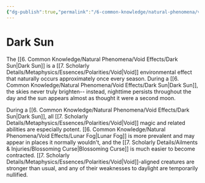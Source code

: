 ```yaml
---
{"dg-publish":true,"permalink":"/6-common-knowledge/natural-phenomena/void-effects/dark-sun/"}
---
```


# Dark Sun

The [[6. Common Knowledge/Natural Phenomena/Void Effects/Dark Sun\|Dark Sun]] is a [[7. Scholarly Details/Metaphysics/Essences/Polarities/Void\|Void]] environmental effect that naturally occurs approximately once every season. During a [[6. Common Knowledge/Natural Phenomena/Void Effects/Dark Sun\|Dark Sun]], the skies never truly brighten-- instead, nighttime persists throughout the day and the sun appears almost as thought it were a second moon. 

During a [[6. Common Knowledge/Natural Phenomena/Void Effects/Dark Sun\|Dark Sun]], all [[7. Scholarly Details/Metaphysics/Essences/Polarities/Void\|Void]] magic and related abilities are especially potent. [[6. Common Knowledge/Natural Phenomena/Void Effects/Lunar Fog\|Lunar Fog]] is more prevalent and may appear in places it normally wouldn't, and the [[7. Scholarly Details/Ailments & Injuries/Blossoming Curse\|Blossoming Curse]] is much easier to become contracted. [[7. Scholarly Details/Metaphysics/Essences/Polarities/Void\|Void]]-aligned creatures are stronger than usual, and any of their weaknesses to daylight are temporarily nullified. 